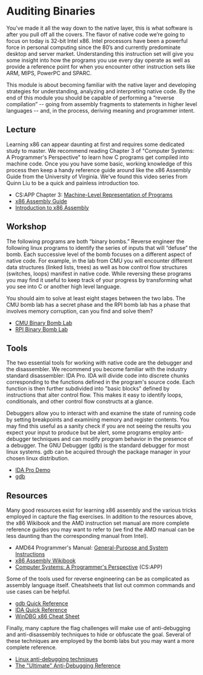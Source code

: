 # Auditing Binaries
You’ve made it all the way down to the native layer, this is what software is after you pull off all the covers. The flavor of native code we’re going to focus on today is 32-bit Intel x86. Intel processors have been a powerful force in personal computing since the 80’s and currently predominate desktop and server market. Understanding this instruction set will give you some insight into how the programs you use every day operate as well as provide a reference point for when you encounter other instruction sets like ARM, MIPS, PowerPC and SPARC.

This module is about becoming familiar with the native layer and developing strategies for understanding, analyzing and interpreting native code. By the end of this module you should be capable of performing a “reverse compilation” -- going from assembly fragments to statements in higher level languages -- and, in the process, deriving meaning and programmer intent.

## Lecture
Learning x86 can appear daunting at first and requires some dedicated study to master. We recommend reading Chapter 3 of "Computer Systems: A Programmer's Perspective" to learn how C programs get compiled into machine code. Once you you have some basic, working knowledge of this process then keep a handy reference guide around like the x86 Assembly Guide from the University of Virginia. We've found this video series from Quinn Liu to be a quick and painless introduction too.

* CS:APP Chapter 3: [Machine-Level Representation of Programs](http://gec.di.uminho.pt/DISCIP/MaisAC/CS-APP_Bryant/csapp.preview3.pdf)
* [x86 Assembly Guide](http://www.cs.virginia.edu/~evans/cs216/guides/x86.html)
* [Introduction to x86 Assembly](https://www.youtube.com/watch?v=qn1_dRjM6F0&list=PLPXsMt57rLthf58PFYE9gOAsuyvs7T5W9)

## Workshop
The following programs are both “binary bombs.” Reverse engineer the following linux programs to identify the series of inputs that will “defuse” the bomb. Each successive level of the bomb focuses on a different aspect of native code. For example, in the lab from CMU you will encounter different data structures (linked lists, trees) as well as how control flow structures (switches, loops) manifest in native code. While reversing these programs you may find it useful to keep track of your progress by transforming what you see into C or another high level language.

You should aim to solve at least eight stages between the two labs. The CMU bomb lab has a secret phase and the RPI bomb lab has a phase that involves memory corruption, can you find and solve them?

* [CMU Binary Bomb Lab](http://csapp.cs.cmu.edu/public/bomb.tar)
* [RPI Binary Bomb Lab](http://www.cs.rpi.edu/academics/courses/spring10/csci4971/rev2/bomb)

## Tools
The two essential tools for working with native code are the debugger and the disassembler. We recommend you become familiar with the industry standard disassembler: IDA Pro. IDA will divide code into discrete chunks corresponding to the functions defined in the program's source code. Each function is then further subdivided into "basic blocks" defined by instructions that alter control flow. This makes it easy to identify loops, conditionals, and other control flow constructs at a glance.

Debuggers allow you to interact with and examine the state of running code by setting breakpoints and examining memory and register contents. You may find this useful as a sanity check if you are not seeing the results you expect your input to produce but be alert, some programs employ anti-debugger techniques and can modify program behavior in the presence of a debugger. The GNU Debugger (gdb) is the standard debugger for most linux systems. gdb can be acquired through the package manager in your chosen linux distribution.

* [IDA Pro Demo](https://www.hex-rays.com/products/ida/support/download_demo.shtml)
* [gdb](http://www.sourceware.org/gdb/)

## Resources
Many good resources exist for learning x86 assembly and the various tricks employed in capture the flag exercises. In addition to the resources above, the x86 Wikibook and the AMD instruction set manual are more complete reference guides you may want to refer to (we find the AMD manual can be less daunting than the corresponding manual from Intel).

* AMD64 Programmer's Manual: [General-Purpose and System Instructions](http://amd-dev.wpengine.netdna-cdn.com/wordpress/media/2008/10/24594_APM_v3.pdf)
* [x86 Assembly Wikibook](https://en.wikibooks.org/wiki/X86_Assembly)
* [Computer Systems: A Programmer's Perspective](http://csapp.cs.cmu.edu/) (CS:APP)

Some of the tools used for reverse engineering can be as complicated as assembly language itself. Cheatsheets that list out common commands and use cases can be helpful.

* [gdb Quick Reference](http://www.refcards.com/docs/peschr/gdb/gdb-refcard-a4.pdf)
* [IDA Quick Reference](https://www.hex-rays.com/products/ida/support/freefiles/IDA_Pro_Shortcuts.pdf)
* [WinDBG x86 Cheat Sheet](/vulnerabilities/references/X86_Win32_Reverse_Engineering_Cheat_Sheet.pdf)

Finally, many capture the flag challenges will make use of anti-debugging and anti-disassembly techniques to hide or obfuscate the goal. Several of these techniques are employed by the bomb labs but you may want a more complete reference.

* [Linux anti-debugging techniques](http://vxheavens.com/lib/vsc04.html)
* [The "Ultimate" Anti-Debugging Reference](http://pferrie.host22.com/papers/antidebug.pdf)
